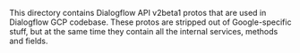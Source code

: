 This directory contains Dialogflow API v2beta1 protos that are used in
Dialogflow GCP codebase.
These protos are stripped out of Google-specific stuff, but at the same time
they contain all the internal services, methods and fields.
